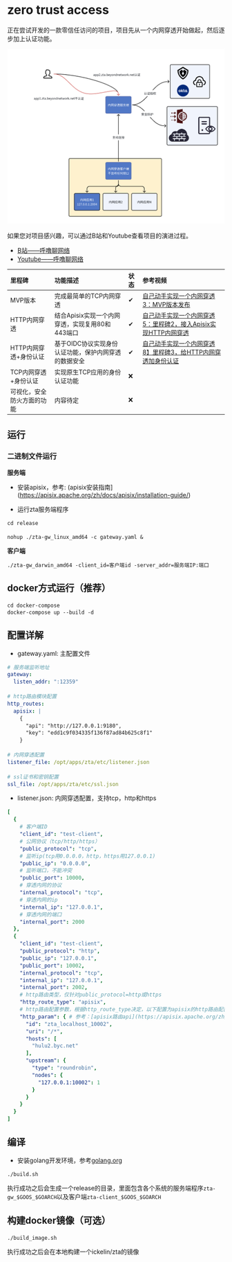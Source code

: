 # zero trust access

正在尝试开发的一款零信任访问的项目，项目先从一个内网穿透开始做起，然后逐步加上认证功能。

![img.png](architecture.png)

如果您对项目感兴趣，可以通过B站和Youtube查看项目的演进过程。

- [B站——呼噜聊网络](https://www.bilibili.com/video/BV1hFY7ekEiC)
- [Youtube——呼噜聊网络](https://www.youtube.com/watch?v=uQLmmzyrS94&list=PLp5HQrfSZFiogfdDhlXjgxoWAIwiqqtAh)

| 里程碑   | 功能描述                          | 状态 | 参考视频                                                                                                                                                   |
|:------|:------------------------------|:---|:-------------------------------------------------------------------------------------------------------------------------------------------------------|
| MVP版本 | 完成最简单的TCP内网穿透                 | ✔  | [自己动手实现一个内网穿透3：MVP版本发布](https://www.bilibili.com/video/BV1x4YqedEQx/?share_source=copy_web&vd_source=b1d8575a4fa690d0b8f9b65d05249326)                 |
| HTTP内网穿透 | 结合Apisix实现一个内网穿透，实现复用80和443端口 | ✔  | [自己动手实现一个内网穿透5：里程碑2，接入Apisix实现HTTP内网穿透](https://www.bilibili.com/video/BV1eaegehEHj/?share_source=copy_web&vd_source=b1d8575a4fa690d0b8f9b65d05249326) |
| HTTP内网穿透+身份认证 | 基于OIDC协议实现身份认证功能，保护内网穿透的数据安全  | ✔  | [自己动手实现一个内网穿透8】里程碑3，给HTTP内网穿透加身份认证](https://www.bilibili.com/video/BV1Q8WkedEsu/?share_source=copy_web&vd_source=b1d8575a4fa690d0b8f9b65d05249326)     |
| TCP内网穿透+身份认证 | 实现原生TCP应用的身份认证功能              | ❌  |                                                                                                                                                        |
| 可视化，安全防火方面的功能 | 内容待定                          | ❌  |                                                                                                                                                        |

## 运行
### 二进制文件运行

**服务端**

- 安装apisix，参考: (apisix安装指南](https://apisix.apache.org/zh/docs/apisix/installation-guide/)

- 运行zta服务端程序
```shell
cd release

nohup ./zta-gw_linux_amd64 -c gateway.yaml &
```

**客户端**

```shell
./zta-gw_darwin_amd64 -client_id=客户端id -server_addr=服务端IP:端口
```
 
## docker方式运行（推荐）

```shell
cd docker-compose 
docker-compose up --build -d
```
 
## 配置详解

- gateway.yaml: 主配置文件

```yaml
# 服务端监听地址
gateway:
  listen_addr: ":12359"

# http路由模块配置
http_routes:
  apisix: |
    {
      "api": "http://127.0.0.1:9180",
      "key": "edd1c9f034335f136f87ad84b625c8f1"
    }
    
# 内网穿透配置
listener_file: /opt/apps/zta/etc/listener.json

# ssl证书和密钥配置
ssl_file: /opt/apps/zta/etc/ssl.json
```

- listener.json: 内网穿透配置，支持tcp，http和https
```yaml
[
  {
    # 客户端ID
    "client_id": "test-client",
    # 公网协议（tcp/http/https）
    "public_protocol": "tcp",
    # 监听ip(tcp用0.0.0.0，http，https用127.0.0.1)
    "public_ip": "0.0.0.0",
    # 监听端口，不能冲突
    "public_port": 10000,
    # 穿透内网的协议
    "internal_protocol": "tcp",
    # 穿透内网的ip
    "internal_ip": "127.0.0.1",
    # 穿透内网的端口
    "internal_port": 2000
  },
  {
    "client_id": "test-client",
    "public_protocol": "http",
    "public_ip": "127.0.0.1",
    "public_port": 10002,
    "internal_protocol": "tcp",
    "internal_ip": "127.0.0.1",
    "internal_port": 2002,
    # http路由类型，仅针对public_protocol=http或https
    "http_route_type": "apisix",
    # http路由配置参数，根据http_route_type决定，以下配置为apisix的http路由配置参数
    "http_param": { # 参考：[apisix路由api](https://apisix.apache.org/zh/docs/apisix/admin-api/#route)
      "id": "zta_localhost_10002",
      "uri": "/*",
      "hosts": [
        "hulu2.byc.net"
      ],
      "upstream": {
        "type": "roundrobin",
        "nodes": {
          "127.0.0.1:10002": 1
        }
      }
    }
  }
]
```

## 编译

- 安装golang开发环境，参考[golang.org](https://golang.org)

```shell
./build.sh
```

执行成功之后会生成一个release的目录，里面包含各个系统的服务端程序`zta-gw_$GOOS_$GOARCH`以及客户端`zta-client_$GOOS_$GOARCH`

## 构建docker镜像（可选）

```shell
./build_image.sh
```

执行成功之后会在本地构建一个ickelin/zta的镜像

